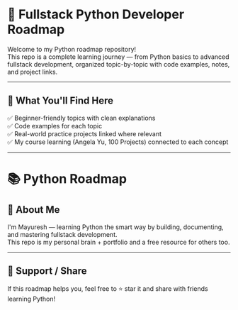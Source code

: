 # 🐍 Fullstack Python Developer Roadmap

Welcome to my Python roadmap repository!  
This repo is a complete learning journey — from Python basics to advanced fullstack development, organized topic-by-topic with code examples, notes, and project links.

---

## 🚀 What You'll Find Here

✅ Beginner-friendly topics with clean explanations  
✅ Code examples for each topic  
✅ Real-world practice projects linked where relevant  
✅ My course learning (Angela Yu, 100 Projects) connected to each concept

---

# 📚 Python Roadmap



## 💼 About Me

I'm Mayuresh — learning Python the smart way by building, documenting, and mastering fullstack development.  
This repo is my personal brain + portfolio and a free resource for others too.

---

## 🌟 Support / Share

If this roadmap helps you, feel free to ⭐ star it and share with friends learning Python!


